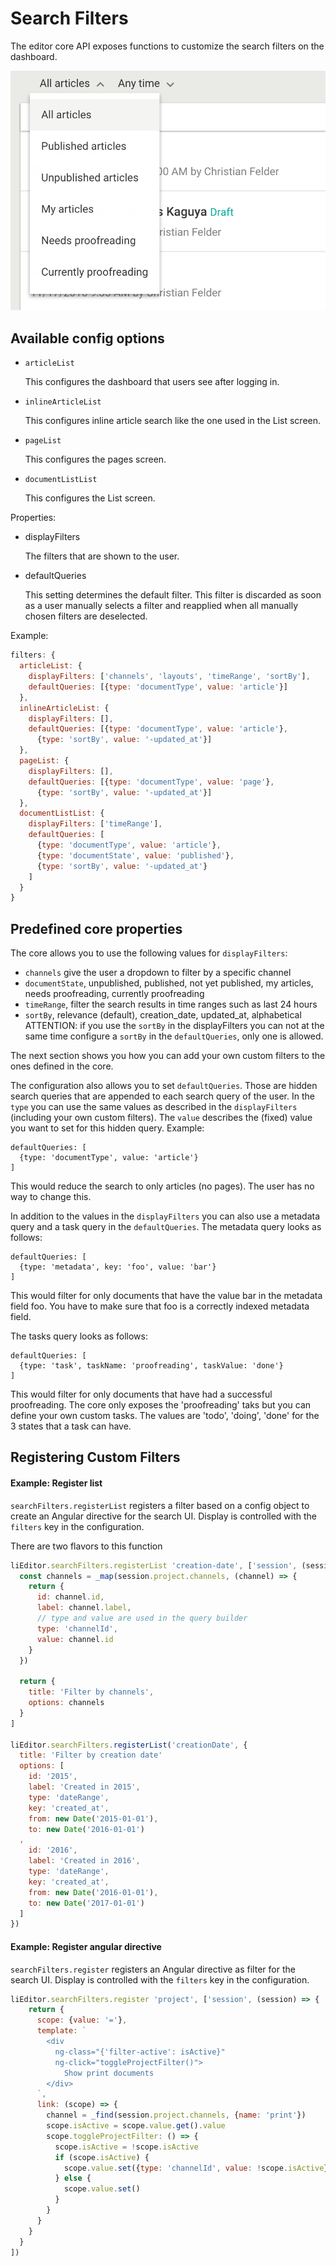 # Search Filters

The editor core API exposes functions to customize the search filters on the dashboard.

![Search filters](search-filters.png)


## Available config options

- `articleList`

  This configures the dashboard that users see after logging in.

- `inlineArticleList`

  This configures inline article search like the one used in the List screen.

- `pageList`

  This configures the pages screen.

- `documentListList`

  This configures the List screen.

Properties:

- displayFilters

  The filters that are shown to the user.

- defaultQueries

  This setting determines the default filter. This filter is discarded as
  soon as a user manually selects a filter and reapplied when all manually
  chosen filters are deselected.


Example:
```js
filters: {
  articleList: {
    displayFilters: ['channels', 'layouts', 'timeRange', 'sortBy'],
    defaultQueries: [{type: 'documentType', value: 'article'}]
  },
  inlineArticleList: {
    displayFilters: [],
    defaultQueries: [{type: 'documentType', value: 'article'},
      {type: 'sortBy', value: '-updated_at'}]
  },
  pageList: {
    displayFilters: [],
    defaultQueries: [{type: 'documentType', value: 'page'},
      {type: 'sortBy', value: '-updated_at'}]
  },
  documentListList: {
    displayFilters: ['timeRange'],
    defaultQueries: [
      {type: 'documentType', value: 'article'},
      {type: 'documentState', value: 'published'},
      {type: 'sortBy', value: '-updated_at'}
    ]
  }
}
```

## Predefined core properties

The core allows you to use the following values for `displayFilters`:
- `channels` give the user a dropdown to filter by a specific channel
- `documentState`, unpublished, published, not yet published, my articles, needs proofreading, currently proofreading
- `timeRange`, filter the search results in time ranges such as last 24 hours
- `sortBy`, relevance (default), creation_date, updated_at, alphabetical ATTENTION: if you use the `sortBy` in the displayFilters you can not at the same time configure a `sortBy` in the `defaultQueries`, only one is allowed.

The next section shows you how you can add your own custom filters to the ones defined in the core.

The configuration also allows you to set `defaultQueries`. Those are hidden search queries that are appended to each search query of the user. In the `type` you can use the same values as described in the `displayFilters` (including your own custom filters). The `value` describes the (fixed) value you want to set for this hidden query. Example:
```
defaultQueries: [
  {type: 'documentType', value: 'article'}
]
```
This would reduce the search to only articles (no pages). The user has no way to change this.

In addition to the values in the `displayFilters` you can also use a metadata query and a task query in the `defaultQueries`. The metadata query looks as follows:
```
defaultQueries: [
  {type: 'metadata', key: 'foo', value: 'bar'}
]
```

This would filter for only documents that have the value bar in the metadata field foo. You have to make sure that foo is a correctly indexed metadata field.

The tasks query looks as follows:
```
defaultQueries: [
  {type: 'task', taskName: 'proofreading', taskValue: 'done'}
]
```

This would filter for only documents that have had a successful proofreading. The core only exposes the 'proofreading' taks but you can define your own custom tasks. The values are 'todo', 'doing', 'done' for the 3 states that a task can have.

## Registering Custom Filters

#### Example: Register list

`searchFilters.registerList` registers a filter based on a config object to create an Angular directive for the search UI.
Display is controlled with the `filters` key in the configuration.

There are two flavors to this function

```js
liEditor.searchFilters.registerList 'creation-date', ['session', (session) ->
  const channels = _map(session.project.channels, (channel) => {
    return {
      id: channel.id,
      label: channel.label,
      // type and value are used in the query builder
      type: 'channelId',
      value: channel.id
    }
  })

  return {
    title: 'Filter by channels',
    options: channels
  }
]

liEditor.searchFilters.registerList('creationDate', {
  title: 'Filter by creation date'
  options: [
    id: '2015',
    label: 'Created in 2015',
    type: 'dateRange',
    key: 'created_at',
    from: new Date('2015-01-01'),
    to: new Date('2016-01-01')
  ,
    id: '2016',
    label: 'Created in 2016',
    type: 'dateRange',
    key: 'created_at',
    from: new Date('2016-01-01'),
    to: new Date('2017-01-01')
  ]
})
```

#### Example: Register angular directive

`searchFilters.register` registers an Angular directive as filter for the search UI.
Display is controlled with the `filters` key in the configuration.

```js
liEditor.searchFilters.register 'project', ['session', (session) => {
    return {
      scope: {value: '='},
      template: `
        <div
          ng-class="{'filter-active': isActive}"
          ng-click="toggleProjectFilter()">
            Show print documents
        </div>
      `,
      link: (scope) => {
        channel = _find(session.project.channels, {name: 'print'})
        scope.isActive = scope.value.get().value
        scope.toggleProjectFilter: () => {
          scope.isActive = !scope.isActive
          if (scope.isActive) {
            scope.value.set({type: 'channelId', value: !scope.isActive})
          } else {
            scope.value.set()
          }
        }
      }
    }
  }
])
```
